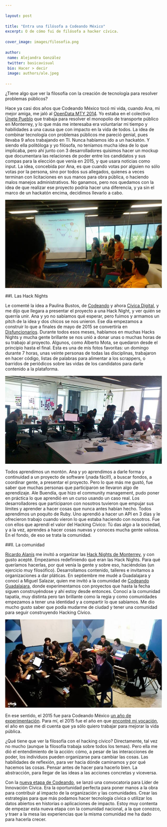 ```yaml
---

layout: post

title: "Entra una filósofa a Codeando México"
excerpt: O de cómo fui de filósofa a hacker cívica.

cover_image: images/filosofia.png

author:
 name: Alejandra González
 twitter: basicavisual
 bio: Hacer > decir
 image: authors/ale.jpeg

---
```


¿Tiene algo que ver la filosofía con la creación de tecnología para resolver problemas públicos? 

Hace ya casi dos años que Codeando México tocó mi vida, cuando Ana, mi mejor amiga, me jaló al [OpenData MTY 2014](http://www.opendatamty.org/). Yo estaba en el colectivo [Únete Pueblo](https://www.facebook.com/unetepueblousuariosdeltransporte) que trabaja para resolver el monopolio de transporte público en Monterrey, y lo que más me interesaba era voluntariar mi tiempo y habilidades a una causa que con impacto en la vida de todos. La idea de combinar tecnología con problemas públicos me pareció genial, pues llevaba 9 años trabajando en TI. Nunca habíamos ido a un hackatón. Y siendo ella politóloga y yo filósofa, no teníamos mucha idea de lo que implicaba, pero ahí junto con 3 desarrolladores quisimos hacer un mockup que documentara las relaciones de poder entre los candidatos y sus compas para la elección que venía en 2015, y que usara noticias como input. La idea, concebida por Ana, es que cuando votas por alguien no sólo votas por la persona, sino por todos sus allegados, quienes a veces terminan con licitaciones en sus manos para obra pública, o haciendo malos manejos administrativos. No ganamos, pero nos quedamos con la idea de que realizar ese proyecto podría hacer una diferencia, y ya sin el marco de un hackatón encima, decidimos llevarlo a cabo.

<div class="zoomable"><img src="/images/posts/2016-01-08-filosofa/memoriacolectiva.jpg"></div>

##I. Las Hack Nights

Le comenté la idea a Paulina Bustos, de [Codeando](http://blog.codeandomexico.org/2015/08/14/open-gob-data-mex/) y ahora [Cívica Digital](http://blog.civica.digital/2015/11/25/2-anos-y-contando/), y me dijo que llegara a presentar el proyecto a una Hack Night, y ver quién se querría unir. Ana y yo no sabíamos qué esperar, pero fuimos y armamos un pitch de la idea y dos chicos se nos unieron. Ese día empezamos a construir lo que a finales de mayo de 2015 se convertiría en [Disfuncionarios](http://disfuncionarios.org/). Durante todos esos meses, hablamos en muchas Hacks Nights y mucha gente brillante se nos unió a donar unas o muchas horas de su trabajo al proyecto. Algunos, como Alberto Mota, se quedaron desde el principio hasta el final. Esta es una de mis fotos favoritas: un domingo durante 7 horas, unas veinte personas de todas las disciplinas, trabajaron en hacer código, listas de palabras para alimentar a los scrappers, o barridos de periódicos sobre las vidas de los candidatos para darle contenido a la plataforma.

<div class="zoomable"><img src="/images/posts/2016-01-08-filosofa/disfuncionarios.jpg"></div>

Todos aprendimos un montón. Ana y yo aprendimos a darle forma y continuidad a un proyecto de software (¡nada fácil!), a buscar fondos, a coordinar gente, a presentar el proyecto. Pero lo que más me gustó, fue saber que muchas personas que participaron se llevaron algo de aprendizaje. Ale Buendía, que hizo el community management, pudo poner en práctica lo que aprendió en un curso usando un caso real. Los desarrolladores que participaron con nosotros tuvieron que empujar sus límites y aprender a hacer cosas que nunca antes habían hecho. Todos aprendimos un poquito de Ruby. Uno aprendió a hacer un API en 3 días y le ofrecieron trabajo cuando vieron lo que estaba haciendo con nosotros. Fue con ellos que aprendí el valor del Hacking Cívico: Tú das algo a la sociedad, y a la vez, aprendes a hacer cosas nuevas y conoces mucha gente valiosa. En el fondo, de eso se trata la comunidad.

##II. La comunidad

[Ricardo Alanís](http://blog.codeandomexico.org/2015/06/22/limpia-tus-datos-en-la-nube-open-refine-en-datamx/) me invitó a organizar las [Hack Nights de Monterrey](https://www.facebook.com/CodeandoMty/?fref=ts), y con gusto acepté. Empezamos redefiniendo qué eran las Hack Nights. Para qué queríamos hacerlas, por qué venía la gente y sobre eso, haciéndolas (un ejercicio muy filosófico). Desarrollamos contenido, talleres e invitamos a organizaciones a dar pláticas. En septiembre me mudé a Guadalajara y conocí a Miguel Salazar, quien me invitó a la comunidad de [Codeando Guadalajara](https://www.facebook.com/CodeandoGuadalajara/?fref=ts), donde experimentamos con proyectos que hasta la fecha siguen construyéndose y ahí estoy desde entonces. Conocí a la comunidad tapatía, muy distinta pero tan brillante como la regia y como comunidades empezamos a tener una identidad y a compartir lo que sabíamos. Me dio mucho gusto saber que podía mudarme de ciudad y tener una comunidad para seguir construyendo Hacking Cívico.



<div class="zoomable"><img src="/images/posts/2016-01-08-filosofa/posada.jpg"></div>

En ese sentido, el 2015 fue para Codeando México [un año de experimentación](http://blog.codeandomexico.org/2015/11/18/nace-civica-digital-y-un-nuevo-codeando-mexico/). Para mí, el 2015 fue el año en que [encontré mi vocación](https://ponentesincausa.wordpress.com/2015/10/14/el-segundo-dia-mas-importante-de-tu-vida/), el año en que me di cuenta que ya sólo quiero trabajar para mejorar la vida pública.

¿Qué tiene que ver la filosofía con el hacking cívico? Directamente, tal vez no mucho (aunque la filosofía trabaja sobre todos los temas). Pero ella me dió el entendimiento de la acción: cómo, a pesar de las interacciones de poder, los individuos pueden organizarse para cambiar las cosas. Las habilidades de reflexión, para ver hacia dónde caminamos y por qué hacemos las cosas. Pensar antes de hacer para hacerlo bien. La abstracción, para llegar de las ideas a las acciones concretas y viceversa.

Con la [nueva etapa de Codeando](http://blog.codeandomexico.org/2015/11/25/hacia-un-nuevo-codeando-mexico/), se lanzó una convocatoria para Líder de Innovación Cívica. Era la oportunidad perfecta para poner manos a la obra para contribuir al impacto de la organización y las comunidades. Crear las estrategias para que más podamos hacer tecnología cívica o utilizar los datos abiertos en historias o aplicaciones de impacto. Estoy muy contenta de empezar esta nueva etapa con la comunidad nacional, a la que conozco, y traer a la mesa las experiencias que la misma comunidad me ha dado para hacerla crecer.

